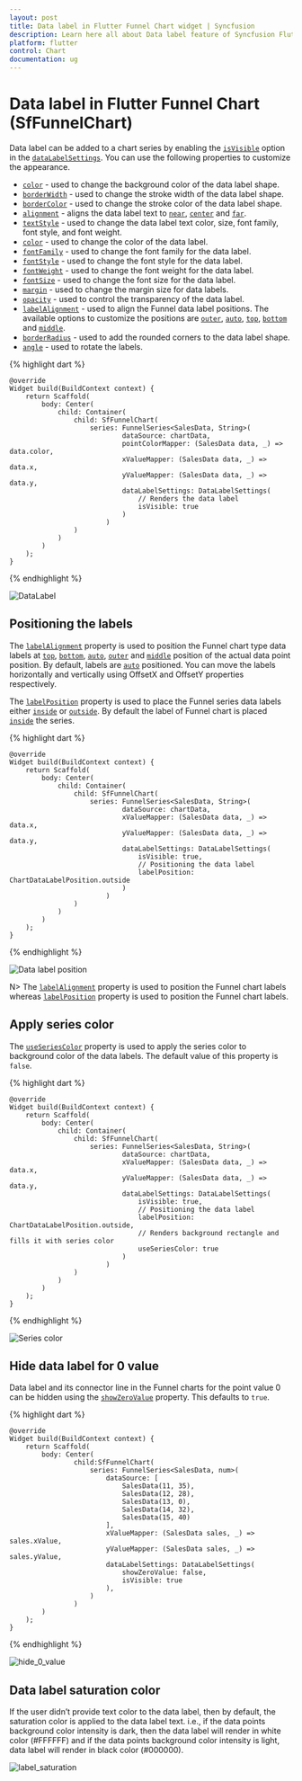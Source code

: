 ```yaml
---
layout: post
title: Data label in Flutter Funnel Chart widget | Syncfusion 
description: Learn here all about Data label feature of Syncfusion Flutter Funnel Chart (SfFunnelChart) widget and more.
platform: flutter
control: Chart
documentation: ug
---
```


# Data label in Flutter Funnel Chart (SfFunnelChart)

Data label can be added to a chart series by enabling the [`isVisible`](https://pub.dev/documentation/syncfusion_flutter_charts/latest/charts/DataLabelSettings/isVisible.html) option in the [`dataLabelSettings`](https://pub.dev/documentation/syncfusion_flutter_charts/latest/charts/FunnelSeries/dataLabelSettings.html). You can use the following properties to customize the appearance.

* [`color`](https://pub.dev/documentation/syncfusion_flutter_charts/latest/charts/DataLabelSettings/color.html) - used to change the background color of the data label shape.
* [`borderWidth`](https://pub.dev/documentation/syncfusion_flutter_charts/latest/charts/DataLabelSettings/borderWidth.html) - used to change the stroke width of the data label shape.
* [`borderColor`](https://pub.dev/documentation/syncfusion_flutter_charts/latest/charts/DataLabelSettings/borderColor.html) - used to change the stroke color of the data label shape.
* [`alignment`](https://pub.dev/documentation/syncfusion_flutter_charts/latest/charts/DataLabelSettings/alignment.html) - aligns the data label text to [`near`](https://pub.dev/documentation/syncfusion_flutter_charts/latest/charts/ChartAlignment-class.html), [`center`](https://pub.dev/documentation/syncfusion_flutter_charts/latest/charts/ChartAlignment-class.html) and [`far`](https://pub.dev/documentation/syncfusion_flutter_charts/latest/charts/ChartAlignment-class.html).
* [`textStyle`](https://pub.dev/documentation/syncfusion_flutter_charts/latest/charts/DataLabelSettings/textStyle.html) - used to change the data label text color, size, font family, font style, and font weight.
* [`color`](https://pub.dev/documentation/syncfusion_flutter_charts/latest/charts/DataLabelSettings/color.html) - used to change the color of the data label.
* [`fontFamily`](https://api.flutter.dev/flutter/painting/TextStyle/fontFamily.html) - used to change the font family for the data label.
* [`fontStyle`](https://api.flutter.dev/flutter/painting/TextStyle/fontStyle.html) - used to change the font style for the data label.
* [`fontWeight`](https://api.flutter.dev/flutter/painting/TextStyle/fontWeight.html) - used to change the font weight for the data label.
* [`fontSize`](https://api.flutter.dev/flutter/painting/TextStyle/fontSize.html) - used to change the font size for the data label.
* [`margin`](https://pub.dev/documentation/syncfusion_flutter_charts/latest/charts/DataLabelSettings/margin.html) - used to change the margin size for data labels.
* [`opacity`](https://pub.dev/documentation/syncfusion_flutter_charts/latest/charts/DataLabelSettings/opacity.html) - used to control the transparency of the data label.
* [`labelAlignment`](https://pub.dev/documentation/syncfusion_flutter_charts/latest/charts/DataLabelSettings/labelAlignment.html) - used to align the Funnel data label positions. The available options to customize the positions are [`outer`](https://pub.dev/documentation/syncfusion_flutter_charts/latest/charts/ChartDataLabelAlignment-class.html), [`auto`](https://pub.dev/documentation/syncfusion_flutter_charts/latest/charts/ChartDataLabelAlignment-class.html), [`top`](https://pub.dev/documentation/syncfusion_flutter_charts/latest/charts/ChartDataLabelAlignment-class.html), [`bottom`](https://pub.dev/documentation/syncfusion_flutter_charts/latest/charts/ChartDataLabelAlignment-class.html) and [`middle`](https://pub.dev/documentation/syncfusion_flutter_charts/latest/charts/ChartDataLabelAlignment-class.html).
* [`borderRadius`](https://pub.dev/documentation/syncfusion_flutter_charts/latest/charts/DataLabelSettings/borderRadius.html) - used to add the rounded corners to the data label shape.
* [`angle`](https://pub.dev/documentation/syncfusion_flutter_charts/latest/charts/DataLabelSettings/angle.html)  - used to rotate the labels.

{% highlight dart %} 

    @override
    Widget build(BuildContext context) {
        return Scaffold(
            body: Center(
                child: Container(
                    child: SfFunnelChart(
                        series: FunnelSeries<SalesData, String>(
                                dataSource: chartData,
                                pointColorMapper: (SalesData data, _) => data.color,
                                xValueMapper: (SalesData data, _) => data.x,
                                yValueMapper: (SalesData data, _) => data.y,
                                dataLabelSettings: DataLabelSettings(
                                    // Renders the data label
                                    isVisible: true
                                )
                            )
                    )
                )
            )
        );
    }

{% endhighlight %}

![DataLabel](images/datalabel/default_datalabel.png)

## Positioning the labels

The [`labelAlignment`](https://pub.dev/documentation/syncfusion_flutter_charts/latest/charts/ChartDataLabelAlignment-class.html) property is used to position the Funnel chart type data labels at [`top`](https://pub.dev/documentation/syncfusion_flutter_charts/latest/charts/ChartDataLabelAlignment-class.html), [`bottom`](https://pub.dev/documentation/syncfusion_flutter_charts/latest/charts/ChartDataLabelAlignment-class.html), [`auto`](https://pub.dev/documentation/syncfusion_flutter_charts/latest/charts/ChartDataLabelAlignment-class.html), [`outer`](https://pub.dev/documentation/syncfusion_flutter_charts/latest/charts/ChartDataLabelAlignment-class.html) and [`middle`](https://pub.dev/documentation/syncfusion_flutter_charts/latest/charts/ChartDataLabelAlignment-class.html) position of the actual data point position. By default, labels are [`auto`](https://pub.dev/documentation/syncfusion_flutter_charts/latest/charts/ChartDataLabelAlignment-class.html) positioned. You can move the labels horizontally and vertically using OffsetX and OffsetY properties respectively.

The [`labelPosition`](https://pub.dev/documentation/syncfusion_flutter_charts/latest/charts/DataLabelSettings/labelPosition.html) property is used to place the Funnel series data labels either [`inside`](https://pub.dev/documentation/syncfusion_flutter_charts/latest/charts/ChartDataLabelPosition-class.html) or [`outside`](https://pub.dev/documentation/syncfusion_flutter_charts/latest/charts/ChartDataLabelPosition-class.html). By default the label of Funnel chart is placed [`inside`](https://pub.dev/documentation/syncfusion_flutter_charts/latest/charts/ChartDataLabelPosition-class.html) the series.

{% highlight dart %} 

    @override
    Widget build(BuildContext context) {
        return Scaffold(
            body: Center(
                child: Container(
                    child: SfFunnelChart(
                        series: FunnelSeries<SalesData, String>(
                                dataSource: chartData,
                                xValueMapper: (SalesData data, _) => data.x,
                                yValueMapper: (SalesData data, _) => data.y,
                                dataLabelSettings: DataLabelSettings(
                                    isVisible: true,
                                    // Positioning the data label
                                    labelPosition: ChartDataLabelPosition.outside
                                )
                            )
                    )
                )
            )
        );
    }

{% endhighlight %}

![Data label position](images/datalabel/datalabel_position.png)

N> The [`labelAlignment`](https://pub.dev/documentation/syncfusion_flutter_charts/latest/charts/DataLabelSettings/labelAlignment.html) property is used to position the Funnel chart labels whereas [`labelPosition`](https://pub.dev/documentation/syncfusion_flutter_charts/latest/charts/DataLabelSettings/labelPosition.html) property is used to position the Funnel chart labels.

## Apply series color

The [`useSeriesColor`](https://pub.dev/documentation/syncfusion_flutter_charts/latest/charts/DataLabelSettings/useSeriesColor.html) property is used to apply the series color to background color of the data labels. The default value of this property is `false`.

{% highlight dart %} 

    @override
    Widget build(BuildContext context) {
        return Scaffold(
            body: Center(
                child: Container(
                    child: SfFunnelChart(
                        series: FunnelSeries<SalesData, String>(
                                dataSource: chartData,
                                xValueMapper: (SalesData data, _) => data.x,
                                yValueMapper: (SalesData data, _) => data.y,
                                dataLabelSettings: DataLabelSettings(
                                    isVisible: true,
                                    // Positioning the data label
                                    labelPosition: ChartDataLabelPosition.outside,
                                    // Renders background rectangle and fills it with series color
                                    useSeriesColor: true
                                )
                            )
                    )
                )
            )
        );
    }

{% endhighlight %}

![Series color](images/datalabel/use_series_color.png)

## Hide data label for 0 value

Data label and its connector line in the Funnel charts for the point value 0 can be hidden using the [`showZeroValue`](https://pub.dev/documentation/syncfusion_flutter_charts/latest/charts/DataLabelSettings/showZeroValue.html) property. This defaults to `true`.

{% highlight dart %} 

    @override
    Widget build(BuildContext context) {
        return Scaffold(
            body: Center(
                    child:SfFunnelChart(
                        series: FunnelSeries<SalesData, num>(
                            dataSource: [
                                SalesData(11, 35),
                                SalesData(12, 28),
                                SalesData(13, 0),
                                SalesData(14, 32),
                                SalesData(15, 40)
                            ],
                            xValueMapper: (SalesData sales, _) => sales.xValue,
                            yValueMapper: (SalesData sales, _) => sales.yValue,
                            dataLabelSettings: DataLabelSettings(
                                showZeroValue: false,
                                isVisible: true
                            ),
                        )
                    )
            )
        );
    }
{% endhighlight %}

![hide_0_value](images/datalabel/dataLabel_0_value.png)

## Data label saturation color

If the user didn’t provide text color to the data label, then by default, the saturation color is applied to the data label text. i.e., if the data points background color intensity is dark, then the data label will render in white color (#FFFFFF) and if the data points background color intensity is light, data label will render in black color (#000000).

![label_saturation](images/datalabel/funnel_saturation.png)


